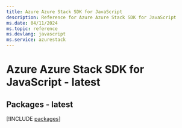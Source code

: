 ```yaml
---
title: Azure Azure Stack SDK for JavaScript
description: Reference for Azure Azure Stack SDK for JavaScript
ms.date: 04/11/2024
ms.topic: reference
ms.devlang: javascript
ms.service: azurestack
---
```

# Azure Azure Stack SDK for JavaScript - latest
## Packages - latest
[!INCLUDE [packages](azure-stack-index.md)]